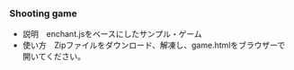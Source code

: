 ### Shooting game

* 説明　enchant.jsをベースにしたサンプル・ゲーム
* 使い方　Zipファイルをダウンロード、解凍し、game.htmlをブラウザーで開いてください。

